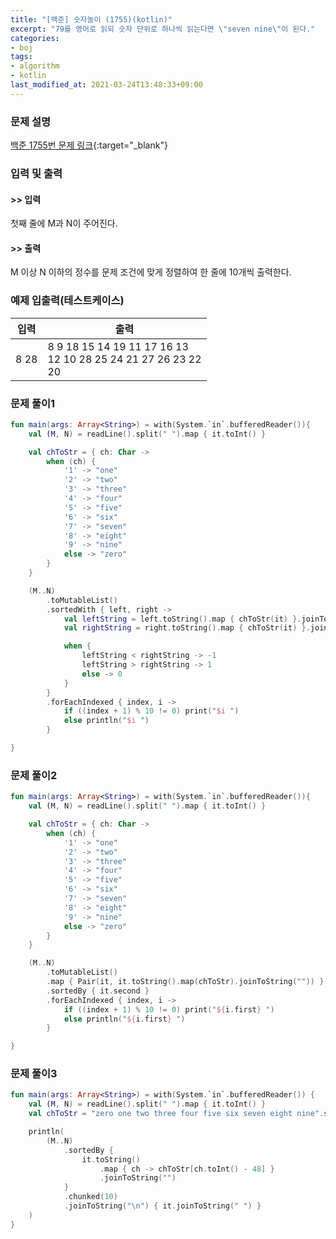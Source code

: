 ```yaml
---
title: "[백준] 숫자놀이 (1755)(kotlin)"
excerpt: "79를 영어로 읽되 숫자 단위로 하나씩 읽는다면 \"seven nine\"이 된다."
categories:
- boj
tags:
- algorithm
- kotlin
last_modified_at: 2021-03-24T13:48:33+09:00
---
```



### 문제 설명
[백준 1755번 문제 링크](https://www.acmicpc.net/problem/1755#description){:target="_blank"}





### 입력 및 출력
#### >> 입력
첫째 줄에 M과 N이 주어진다.



#### >> 출력
M 이상 N 이하의 정수를 문제 조건에 맞게 정렬하여 한 줄에 10개씩 출력한다.





### 예제 입출력(테스트케이스)


|입력|출력|
|-----|------|
|8 28|8 9 18 15 14 19 11 17 16 13<br>12 10 28 25 24 21 27 26 23 22<br>20|




### 문제 풀이1
```kotlin
fun main(args: Array<String>) = with(System.`in`.bufferedReader()){
    val (M, N) = readLine().split(" ").map { it.toInt() }

    val chToStr = { ch: Char ->
        when (ch) {
            '1' -> "one"
            '2' -> "two"
            '3' -> "three"
            '4' -> "four"
            '5' -> "five"
            '6' -> "six"
            '7' -> "seven"
            '8' -> "eight"
            '9' -> "nine"
            else -> "zero"
        }
    }

    (M..N)
        .toMutableList()
        .sortedWith { left, right ->
            val leftString = left.toString().map { chToStr(it) }.joinToString("")
            val rightString = right.toString().map { chToStr(it) }.joinToString("")

            when {
                leftString < rightString -> -1
                leftString > rightString -> 1
                else -> 0
            }
        }
        .forEachIndexed { index, i ->
            if ((index + 1) % 10 != 0) print("$i ")
            else println("$i ")
        }

}
```




### 문제 풀이2
```kotlin
fun main(args: Array<String>) = with(System.`in`.bufferedReader()){
    val (M, N) = readLine().split(" ").map { it.toInt() }

    val chToStr = { ch: Char ->
        when (ch) {
            '1' -> "one"
            '2' -> "two"
            '3' -> "three"
            '4' -> "four"
            '5' -> "five"
            '6' -> "six"
            '7' -> "seven"
            '8' -> "eight"
            '9' -> "nine"
            else -> "zero"
        }
    }

    (M..N)
        .toMutableList()
        .map { Pair(it, it.toString().map(chToStr).joinToString("")) }
        .sortedBy { it.second }
        .forEachIndexed { index, i ->
            if ((index + 1) % 10 != 0) print("${i.first} ")
            else println("${i.first} ")
        }

}
```





### 문제 풀이3
```kotlin
fun main(args: Array<String>) = with(System.`in`.bufferedReader()) {
    val (M, N) = readLine().split(" ").map { it.toInt() }
    val chToStr = "zero one two three four five six seven eight nine".split(" ")

    println(
        (M..N)
            .sortedBy {
                it.toString()
                    .map { ch -> chToStr[ch.toInt() - 48] }
                    .joinToString("")
            }
            .chunked(10)
            .joinToString("\n") { it.joinToString(" ") }
    )
}
```
